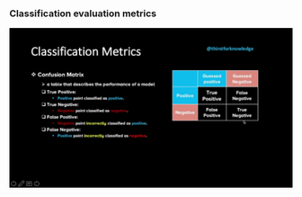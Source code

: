 ### Classification evaluation metrics

<p align='center'>
    <img src='https://github.com/CrispenGari/Keras-API/blob/main/04_Evaluation_Methods/maxresdefault.jpg' />
   </p>